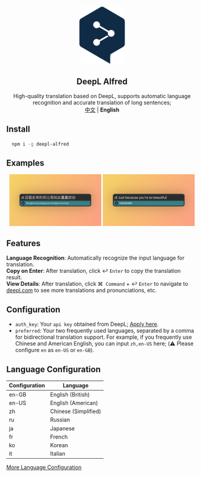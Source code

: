 <p align="center">
    <div align="center"><img src="https://github.com/daylenjeez/deepl-alfred/blob/main/img/deepl-logo.svg" width=120  /></div>
    <h2 align="center">DeepL Alfred</h2>
    <div align="center">High-quality translation based on DeepL, supports automatic language recognition and accurate translation of long sentences;</div>
    <div align="center"><a href="README.md">中文</a> | <strong>English</strong></div>
</p>

## Install
```bash
  npm i -g deepl-alfred
```

## Examples

<p align="center">
  <span align="left"><img src="https://github.com/daylenjeez/deepl-alfred/blob/main/img/zh-en.png" width="48%"  /></span>
  <span align="right"><img src="https://github.com/daylenjeez/deepl-alfred/blob/main/img/en-zh.png" width="48%" /></span>
</p>

## Features
**Language Recognition**: Automatically recognize the input language for translation.               
**Copy on Enter**: After translation, click ↩︎ `Enter` to copy the translation result.                
**View Details**: After translation, click ⌘`` Command`` + ↩︎ ``Enter`` to navigate to [deepl.com](https://deepl.com) to see more translations and pronunciations, etc.

## Configuration
- ``auth_key``: Your ``api key`` obtained from DeepL; [Apply here](https://www.deepl.com/zh/account/summary/generate-new-api-key).
- ``preferred``: Your two frequently used languages, separated by a comma for bidirectional translation support. For example, if you frequently use Chinese and American English, you can input `zh,en-US` here; (⚠️ Please configure ``en`` as ``en-US`` or ``en-GB``).



## Language Configuration
| Configuration | Language |
| ---- | ---- |
| en-GB | English (British) |
| en-US | English (American) |
| zh | Chinese (Simplified) |
| ru | Russian |
| ja | Japanese |
| fr | French |
| ko | Korean |
| it | Italian |

[More Language Configuration](https://www.deepl.com/zh/docs-api/translate-text/translate-text)





